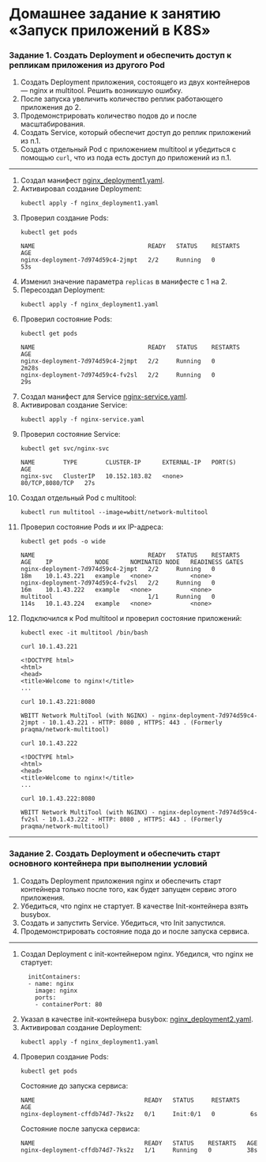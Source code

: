 # Домашнее задание к занятию «Запуск приложений в K8S»

### Задание 1. Создать Deployment и обеспечить доступ к репликам приложения из другого Pod

1. Создать Deployment приложения, состоящего из двух контейнеров — nginx и multitool. Решить возникшую ошибку.
2. После запуска увеличить количество реплик работающего приложения до 2.
3. Продемонстрировать количество подов до и после масштабирования.
4. Создать Service, который обеспечит доступ до реплик приложений из п.1.
5. Создать отдельный Pod с приложением multitool и убедиться с помощью `curl`, что из пода есть доступ до приложений из п.1.

------

1. Создал манифест [nginx_deployment1.yaml](nginx_deployment1.yaml).
2. Активировал создание Deployment:
    ```
    kubectl apply -f nginx_deployment1.yaml
    ```
3. Проверил создание Pods:
    ```
    kubectl get pods
    ```
    ```
    NAME                                READY   STATUS    RESTARTS   AGE
    nginx-deployment-7d974d59c4-2jmpt   2/2     Running   0          53s
    ```
4. Изменил значение параметра `replicas` в манифесте с 1 на 2.
5. Пересоздал Deployment:
    ```
    kubectl apply -f nginx_deployment1.yaml
    ```
6. Проверил состояние Pods:
    ```
    kubectl get pods
    ```
    ```
    NAME                                READY   STATUS    RESTARTS   AGE
    nginx-deployment-7d974d59c4-2jmpt   2/2     Running   0          2m28s
    nginx-deployment-7d974d59c4-fv2sl   2/2     Running   0          29s
    ```
7. Создал манифест для Service [nginx-service.yaml](nginx-service.yaml).
8. Активировал создание Service:
    ```
    kubectl apply -f nginx-service.yaml
    ```
9. Проверил состояние Service:
    ```
    kubectl get svc/nginx-svc 
    ```
    ```
    NAME        TYPE        CLUSTER-IP      EXTERNAL-IP   PORT(S)           AGE
    nginx-svc   ClusterIP   10.152.183.82   <none>        80/TCP,8080/TCP   27s
    ```
10. Создал отдельный Pod с multitool:
    ```
    kubectl run multitool --image=wbitt/network-multitool
    ```
11. Проверил состояние Pods и их IP-адреса:
    ```
    kubectl get pods -o wide
    ```
    ```
    NAME                                READY   STATUS    RESTARTS   AGE    IP            NODE      NOMINATED NODE   READINESS GATES
    nginx-deployment-7d974d59c4-2jmpt   2/2     Running   0          18m    10.1.43.221   example   <none>           <none>
    nginx-deployment-7d974d59c4-fv2sl   2/2     Running   0          16m    10.1.43.222   example   <none>           <none>
    multitool                           1/1     Running   0          114s   10.1.43.224   example   <none>           <none>
    ```
12. Подключился к Pod multitool и проверил состояние приложений:
    ```
    kubectl exec -it multitool /bin/bash
    ```
    ```
    curl 10.1.43.221
    ```
    ```
    <!DOCTYPE html>
    <html>
    <head>
    <title>Welcome to nginx!</title>
    ...
    ```    
    ```    
    curl 10.1.43.221:8080
    ```
    ```
    WBITT Network MultiTool (with NGINX) - nginx-deployment-7d974d59c4-2jmpt - 10.1.43.221 - HTTP: 8080 , HTTPS: 443 . (Formerly praqma/network-multitool)
    ```
    ```
    curl 10.1.43.222
    ```
    ```
    <!DOCTYPE html>
    <html>
    <head>
    <title>Welcome to nginx!</title>
    ...
    ```    
    ```    
    curl 10.1.43.222:8080
    ```
    ```
    WBITT Network MultiTool (with NGINX) - nginx-deployment-7d974d59c4-fv2sl - 10.1.43.222 - HTTP: 8080 , HTTPS: 443 . (Formerly praqma/network-multitool)
    ```
-----

### Задание 2. Создать Deployment и обеспечить старт основного контейнера при выполнении условий

1. Создать Deployment приложения nginx и обеспечить старт контейнера только после того, как будет запущен сервис этого приложения.
2. Убедиться, что nginx не стартует. В качестве Init-контейнера взять busybox.
3. Создать и запустить Service. Убедиться, что Init запустился.
4. Продемонстрировать состояние пода до и после запуска сервиса.

------

1. Создал Deployment c init-контейнером nginx. Убедился, что nginx не стартует:
    ```
      initContainers:
      - name: nginx
        image: nginx
        ports:
        - containerPort: 80
    ```
2. Указал в качестве init-контейнера busybox: [nginx_deployment2.yaml](nginx_deployment2.yaml).
3. Активировал создание Deployment:
    ```
    kubectl apply -f nginx_deployment1.yaml
    ```
4. Проверил создание Pods:
    ```
    kubectl get pods
    ```
    Состояние до запуска сервиса:
    ```
    NAME                               READY   STATUS     RESTARTS   AGE
    nginx-deployment-cffdb74d7-7ks2z   0/1     Init:0/1   0          6s
    ```
    Состояние после запуска сервиса:
    ```
    NAME                               READY   STATUS    RESTARTS   AGE
    nginx-deployment-cffdb74d7-7ks2z   1/1     Running   0          38s
    ```
